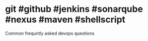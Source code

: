 # git #github #jenkins #sonarqube #nexus #maven #shellscript
Common frequntly asked devops questions

